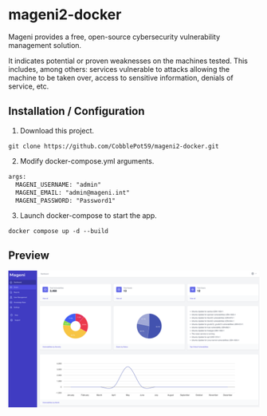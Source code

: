 # mageni2-docker
Mageni provides a free, open-source cybersecurity vulnerability management solution.

It indicates potential or proven weaknesses on the machines tested. This includes, among others: services vulnerable to attacks allowing the machine to be taken over, access to sensitive information, denials of service, etc.

## Installation / Configuration
1) Download this project.
```
git clone https://github.com/CobblePot59/mageni2-docker.git
```
2) Modify docker-compose.yml arguments.
```
args:
  MAGENI_USERNAME: "admin"
  MAGENI_EMAIL: "admin@mageni.int"
  MAGENI_PASSWORD: "Password1"
```
3) Launch docker-compose to start the app.
```
docker compose up -d --build
```

## Preview
![alt text](https://raw.githubusercontent.com/CobblePot59/mageni2-docker/main/pictures/mageni2.png)
